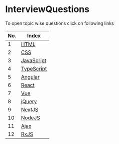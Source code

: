 # InterviewQuestions

To open topic wise questions click on following links

| No.| Index|
|---- |-------|
|1|[HTML](https://github.com/MohanNalgire/InterviewQuestions/tree/master/HTML)|
|2|[CSS](https://github.com/MohanNalgire/InterviewQuestions/tree/master/CSS)|
|3|[JavaScript](https://github.com/MohanNalgire/InterviewQuestions/tree/master/JavaScript)|
|4|[TypeScript](https://github.com/MohanNalgire/InterviewQuestions/tree/master/TypeScript)|
|5|[Angular](https://github.com/MohanNalgire/InterviewQuestions/tree/master/Angular)|
|6|[React](https://github.com/MohanNalgire/InterviewQuestions/tree/master/React)|
|7|[Vue](https://github.com/MohanNalgire/InterviewQuestions/tree/master/Vue)|
|8|[jQuery](https://github.com/MohanNalgire/InterviewQuestions/tree/master/jQuery)|
|9|[NextJS](https://github.com/MohanNalgire/InterviewQuestions/tree/master/NextJS)|
|10|[NodeJS](https://github.com/MohanNalgire/InterviewQuestions/tree/master/NodeJS)|
|11|[Ajax](https://github.com/MohanNalgire/InterviewQuestions/tree/master/Ajax)|
|12|[RxJS](https://github.com/MohanNalgire/InterviewQuestions/tree/master/RxJS)|
